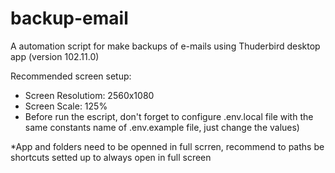 # backup-email

A automation script for make backups of e-mails using Thuderbird desktop app (version 102.11.0)

Recommended screen setup:

- Screen Resolutiom: 2560x1080
- Screen Scale: 125%
- Before run the escript, don't forget to configure .env.local file with the same constants name of .env.example file, just change the values)

\*App and folders need to be openned in full scrren, recommend to paths be shortcuts setted up to always open in full screen
